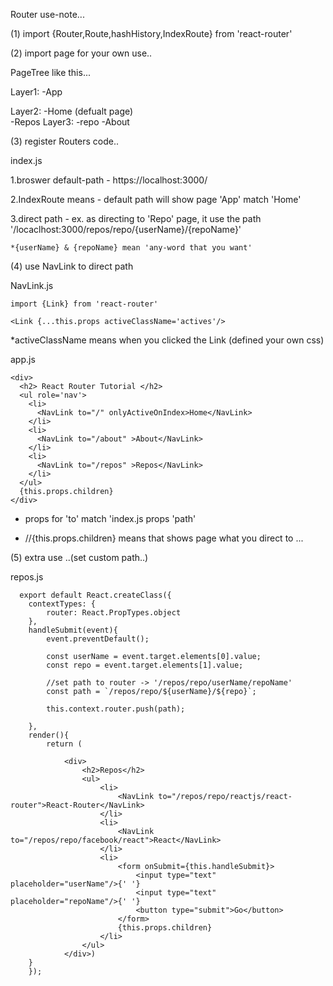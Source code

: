 Router use-note...

(1) import {Router,Route,hashHistory,IndexRoute} from 'react-router'

(2) import page for your own use..
  
  PageTree like this...
  
  Layer1:
  -App
  
  Layer2:
    -Home (defualt page)  
    -Repos
      Layer3:
      -repo
    -About
   
(3) register Routers code..

  index.js
  
  1.broswer default-path - https://localhost:3000/
  
  2.IndexRoute means - default path will show page 'App' match 'Home'
  
  3.direct path - ex. as directing to 'Repo' page, it use the path '/locaclhost:3000/repos/repo/{userName}/{repoName}'
  
    *{userName} & {repoName} mean 'any-word that you want'
  
  <Router history = {hashHistory}>
    <Route path="/" component={App}>
      <IndexRoute component={Home}/>
      <Route path="repos" component={Repos}>
        <Route path="repo/:userName/:repoName" component={Repo}/>
      </Route>
      <Route path="about" component={About}/>
    </Route>
  </Router>
  
(4) use NavLink to direct path
  
  NavLink.js
  
    import {Link} from 'react-router'
  
    <Link {...this.props activeClassName='actives'/>
  
  *activeClassName means when you clicked the Link (defined your own css)
    
  app.js
   
    <div>
      <h2> React Router Tutorial </h2>
      <ul role='nav'>
        <li>
          <NavLink to="/" onlyActiveOnIndex>Home</NavLink>
        </li>
        <li>
          <NavLink to="/about" >About</NavLink>
        </li>
        <li>
          <NavLink to="/repos" >Repos</NavLink>
        </li>
      </ul>
      {this.props.children}
    </div>
    
  * props for 'to' match 'index.js props 'path'
  
  * //{this.props.children} means that shows page what you direct to ...
  

(5) extra use ..(set custom path..)
  
  repos.js
  
      export default React.createClass({
        contextTypes: {
            router: React.PropTypes.object
        },
        handleSubmit(event){
            event.preventDefault();

            const userName = event.target.elements[0].value;
            const repo = event.target.elements[1].value;

            //set path to router -> '/repos/repo/userName/repoName'
            const path = `/repos/repo/${userName}/${repo}`;

            this.context.router.push(path);

        },
        render(){
            return (

                <div>
                    <h2>Repos</h2>
                    <ul>
                        <li>
                            <NavLink to="/repos/repo/reactjs/react-router">React-Router</NavLink>
                        </li>
                        <li>
                            <NavLink to="/repos/repo/facebook/react">React</NavLink>
                        </li>
                        <li>
                            <form onSubmit={this.handleSubmit}>
                                <input type="text" placeholder="userName"/>{' '}
                                <input type="text" placeholder="repoName"/>{' '}
                                <button type="submit">Go</button>
                            </form>
                            {this.props.children}
                        </li>
                    </ul>
                </div>)
        }
        });
  
  
  
  
    
  
